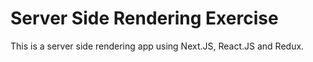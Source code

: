 # Server Side Rendering Exercise

This is a server side rendering app using Next.JS, React.JS and Redux.
